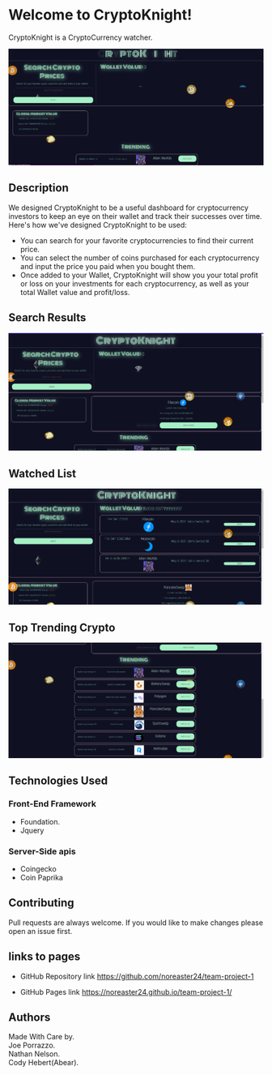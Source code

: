 # Welcome to CryptoKnight!

CryptoKnight is a CryptoCurrency watcher.


![open-page](./assets/Images/open-page.png)

## Description

We designed CryptoKnight to be a useful dashboard for cryptocurrency investors to keep an eye on their wallet and track their successes over time.  Here's how we've designed CryptoKnight to be used:
* You can search for your favorite cryptocurrencies to find their current price.
* You can select the number of coins purchased for each cryptocurrency and input the price you paid when you bought them.
* Once added to your Wallet, CryptoKnight will show you your total profit or loss on your investments for each cryptocurrency, as well as your total Wallet value and profit/loss.

## Search Results
![search_bar](./assets/Images/search-bar.png)

## Watched List

![watch_list](./assets/Images/watched-list.png)

## Top Trending Crypto

![top_trending](./assets/Images/trending-list.png)

## Technologies Used
### Front-End Framework
- Foundation.
- Jquery

### Server-Side apis
- Coingecko
- Coin Paprika

## Contributing

Pull requests are always welcome. If you would like to make changes please open an issue first.

## links to pages
- GitHub Repository link
https://github.com/noreaster24/team-project-1

- GitHub Pages link 
https://noreaster24.github.io/team-project-1/


## Authors
Made With Care by.<br>
Joe Porrazzo.<br>
Nathan Nelson.<br>
Cody Hebert(Abear).
